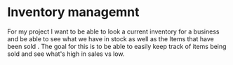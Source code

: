 # Inventory managemnt 
For my project I want to be able to look a current inventory for a business and be able to see what we have in stock as well as the Items that have been sold . The goal for this is to be able to easily keep track of items being sold and see what's high in sales vs low. 
